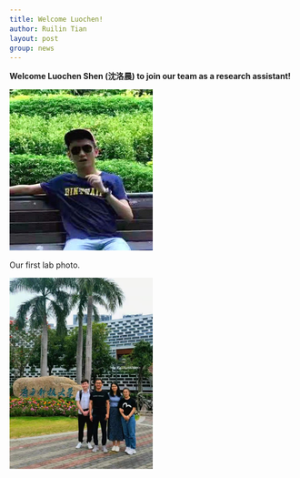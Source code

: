 ```yaml
---
title: Welcome Luochen!
author: Ruilin Tian
layout: post
group: news
---
```


 **Welcome Luochen Shen (沈洛晨) to join our team as a research assistant!**
 
 <img src="/static/img/people/luochen.jpg" width="50%" alt="luochen-shen" class="img-fluid">
 
 Our first lab photo.
 
 <img src="/static/img/news/0426_lab_photo.jpeg" width="50%" alt="0426_lab_photo" class="img-fluid">
